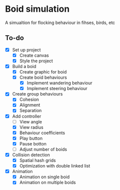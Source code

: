 # Boid simulation

A simualtion for flocking behaviour in fihses, birds, etc

## To-do

- [x] Set up project
  - [x] Create canvas
  - [x] Style the project
- [x] Build a boid
  - [x] Create graphic for boid
  - [x] Create boid behaviours
    - [x] Implement wandering behaviour
    - [x] Implement steering behaviour
- [x] Create group behaviours
  - [x] Cohesion
  - [x] Alignment
  - [x] Separation
- [x] Add controller
  - [ ] View angle
  - [x] View radius
  - [x] Behaviour coefficients
  - [x] Play button
  - [x] Pause botton
  - [ ] Adjust number of boids
- [x] Collision detection
  - [x] Spatial hash grids
  - [x] Optimization with double linked list
- [x] Animation
  - [x] Animation on single boid
  - [x] Animation on multiple boids
